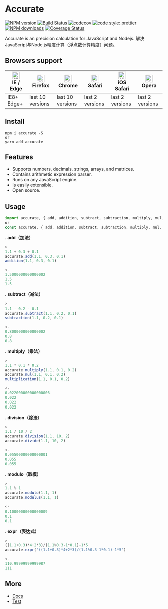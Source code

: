 # Accurate

[![NPM version](https://img.shields.io/npm/v/accurate.svg?style=flat)](https://www.npmjs.com/package/accurate)
[![Build Status](https://travis-ci.org/Ipxxiao/accurate.svg?branch=master)](https://travis-ci.org/Ipxxiao/accurate)
[![codecov](https://codecov.io/gh/Ipxxiao/accurate/branch/master/graph/badge.svg)](https://codecov.io/gh/Ipxxiao/accurate)
[![code style: prettier](https://img.shields.io/badge/code_style-prettier-ff69b4.svg?style=flat-square)](https://github.com/prettier/prettier)
[![NPM downloads](https://img.shields.io/npm/dm/accurate.svg?style=flat)](https://www.npmjs.com/package/accurate)
[![Coverage Status](https://coveralls.io/repos/github/Ipxxiao/accurate/badge.svg?branch=master)](https://coveralls.io/github/Ipxxiao/accurate?branch=master)

Accurate is an precision calculation for JavaScript and Nodejs. 解决JavaScript与Node.js精度计算（浮点数计算精度）问题。

## Browsers support

| [<img src="https://raw.githubusercontent.com/alrra/browser-logos/master/src/edge/edge_48x48.png" alt="IE / Edge" width="24px" height="24px" />](http://godban.github.io/browsers-support-badges/)</br>IE / Edge | [<img src="https://raw.githubusercontent.com/alrra/browser-logos/master/src/firefox/firefox_48x48.png" alt="Firefox" width="24px" height="24px" />](http://godban.github.io/browsers-support-badges/)</br>Firefox | [<img src="https://raw.githubusercontent.com/alrra/browser-logos/master/src/chrome/chrome_48x48.png" alt="Chrome" width="24px" height="24px" />](http://godban.github.io/browsers-support-badges/)</br>Chrome | [<img src="https://raw.githubusercontent.com/alrra/browser-logos/master/src/safari/safari_48x48.png" alt="Safari" width="24px" height="24px" />](http://godban.github.io/browsers-support-badges/)</br>Safari | [<img src="https://raw.githubusercontent.com/alrra/browser-logos/master/src/safari-ios/safari-ios_48x48.png" alt="iOS Safari" width="24px" height="24px" />](http://godban.github.io/browsers-support-badges/)</br>iOS Safari | [<img src="https://raw.githubusercontent.com/alrra/browser-logos/master/src/opera/opera_48x48.png" alt="Opera" width="24px" height="24px" />](http://godban.github.io/browsers-support-badges/)</br>Opera |
| --------------------------------------------------------------------------------------------------------------------------------------------------------------------------------------------------------------- | ----------------------------------------------------------------------------------------------------------------------------------------------------------------------------------------------------------------- | ------------------------------------------------------------------------------------------------------------------------------------------------------------------------------------------------------------- | ------------------------------------------------------------------------------------------------------------------------------------------------------------------------------------------------------------- | ----------------------------------------------------------------------------------------------------------------------------------------------------------------------------------------------------------------------------- | --------------------------------------------------------------------------------------------------------------------------------------------------------------------------------------------------------- |
| IE8+ Edge+                                                                                                                                                                                                      | last 10 versions                                                                                                                                                                                                  | last 10 versions                                                                                                                                                                                              | last 2 versions                                                                                                                                                                                               | last 2 versions                                                                                                                                                                                                               | last 2 versions                                                                                                                                                                                           |

## Install

``` base
npm i accurate -S
or
yarn add accurate
```

## Features

- Supports numbers, decimals, strings, arrays, and matrices.
- Contains arithmetic expression parser.
- Runs on any JavaScript engine.
- Is easily extensible.
- Open source.

## Usage

``` javascript 
import accurate, { add, addition, subtract, subtraction, multiply, mul, multiplication, division, divide, modulo, modulus, expr, } from 'accurate'
or
const accurate, { add, addition, subtract, subtraction, multiply, mul, multiplication, division, divide, modulo, modulus, expr, } = require('accurate')
```


. **add（加法）**
``` javascript
>
1.1 + 0.3 + 0.1
accurate.add(1.1, 0.3, 0.1)
addition(1.1, 0.3, 0.1)

<-
1.5000000000000002
1.5
1.5
```

. **subtract（减法）**
``` javascript
>
1.1 - 0.2 - 0.1
accurate.subtract(1.1, 0.2, 0.1)
subtraction(1.1, 0.2, 0.1)

<-
0.8000000000000002
0.8
0.8
```

. **multiply（乘法）**
``` javascript
>
1.1 * 0.1 * 0.2
accurate.multiply(1.1, 0.1, 0.2)
accurate.mul(1.1, 0.1, 0.2)
multiplication(1.1, 0.1, 0.2)

<-
0.022000000000000006
0.022
0.022
0.022
```

. **division（除法）**
``` javascript
>
1.1 / 10 / 2
accurate.division(1.1, 10, 2)
accurate.divide(1.1, 10, 2)

<-
0.05500000000000001
0.055
0.055
```

. **modulo（取模）**
``` javascript
>
1.1 % 1
accurate.modulo(1.1, 1)
accurate.modulus(1.1, 1)

<-
0.10000000000000009
0.1
0.1
```

. **expr（表达式）**
``` javascript
>
((1.1+0.3)*4+2*3)/(1.1%0.3-1*0.1)-1*5
accurate.expr('((1.1+0.3)*4+2*3)/(1.1%0.3-1*0.1)-1*5')

<-
110.99999999999987
111
```

## More
- [Docs](https://github.com/Ipxxiao/accurate/tree/master/docs)
- [Test](https://github.com/Ipxxiao/accurate/blob/master/__tests__/index.spec.ts)
